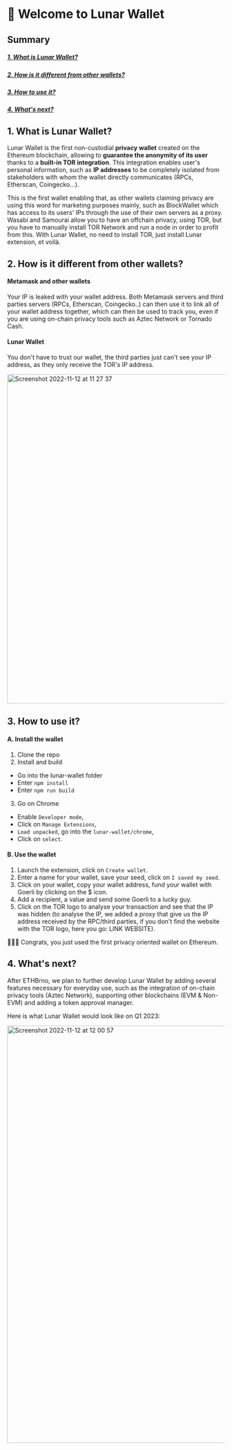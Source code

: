 # 🌙 Welcome to Lunar Wallet

## Summary
##### [1. What is Lunar Wallet?](#1-what-is-lunar-wallet)
##### [2. How is it different from other wallets?](#2-how-is-it-different-from-other-wallets-1)
##### [3. How to use it?](#3-how-to-use-it-1)
##### [4. What's next?](#4-whats-next-1)

## 1. What is Lunar Wallet?
Lunar Wallet is the first non-custodial **privacy wallet** created on the Ethereum blockchain, allowing to **guarantee the anonymity of its user** thanks to a **built-in TOR integration**. This integration enables user's personal information, such as **IP addresses** to be completely isolated from stakeholders with whom the wallet directly communicates (RPCs, Etherscan, Coingecko...).

This is the first wallet enabling that, as other wallets claiming privacy are using this word for marketing purposes mainly, such as BlockWallet which has access to its users' IPs through the use of their own servers as a proxy.
Wasabi and Samourai allow you to have an offchain privacy, using TOR, but you have to manually install TOR Network and run a node in order to profit from this.
With Lunar Wallet, no need to install TOR, just install Lunar extension, et voilà.

## 2. How is it different from other wallets?

#### Metamask and other wallets
Your IP is leaked with your wallet address. Both Metamask servers and third parties servers (RPCs, Etherscan, Coingecko..) can then use it to link all of your wallet address together, which can then be used to track you, even if you are using on-chain privacy tools such as Aztec Network or Tornado Cash.

#### Lunar Wallet
You don't have to trust our wallet, the third parties just can't see your IP address, as they only receive the TOR's IP address.

<img width="762" alt="Screenshot 2022-11-12 at 11 27 37" src="https://user-images.githubusercontent.com/117318058/201469966-191d2c65-c680-4d52-a9af-93203bf8c1b5.png">


## 3. How to use it?
#### A. Install the wallet
1. Clone the repo
2. Install and build
- Go into the lunar-wallet folder
- Enter `npm install`
- Enter `npm run build`
3. Go on Chrome
- Enable `Developer mode`,
- Click on `Manage Extensions`,
- `Load unpacked`, go into the `lunar-wallet/chrome`,
- Click on `select`.

#### B. Use the wallet 
1. Launch the extension, click on `Create wallet`.
2. Enter a name for your wallet, save your seed, click on `I saved my seed`.
3. Click on your wallet, copy your wallet address, fund your wallet with Goerli by clicking on the $ icon.
4. Add a recipient, a value and send some Goerli to a lucky guy.
5. Click on the TOR logo to analyse your transaction and see that the IP was hidden (to analyse the IP, we added a proxy that give us the IP address received by the RPC/third parties, if you don't find the website with the TOR logo, here you go: LINK WEBSITE).

🎉🥳🍾 Congrats, you just used the first privacy oriented wallet on Ethereum.

## 4. What's next?
After ETHBrno, we plan to further develop Lunar Wallet by adding several features necessary for everyday use, such as the integration of on-chain privacy tools (Aztec Network), supporting other blockchains (EVM & Non-EVM) and adding a token approval manager.


Here is what Lunar Wallet would look like on Q1 2023:


<img width="966" alt="Screenshot 2022-11-12 at 12 00 57" src="https://user-images.githubusercontent.com/117318058/201471000-ab4b3836-227d-46ff-99b8-887968624cfe.png">
